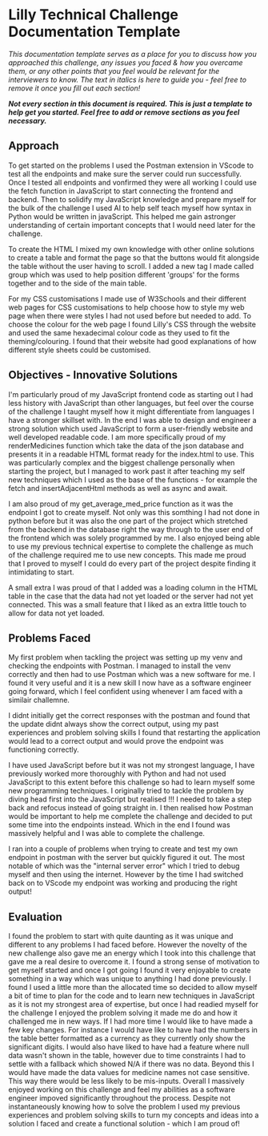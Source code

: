 # Lilly Technical Challenge Documentation Template

*This documentation template serves as a place for you to discuss how you approached this challenge, any issues you faced & how you overcame them, or any other points that you feel would be relevant for the interviewers to know. The text in italics is here to guide you - feel free to remove it once you fill out each section!*

***Not every section in this document is required. This is just a template to help get you started. Feel free to add or remove sections as you feel necessary.***

## Approach
To get started on the problems I used the Postman extension in VScode to test all the endpoints and make sure the server could run successfully. Once I tested all endpoints and vonfirmed they were all working I could use the fetch function in JavaScript to start connecting the frontend and backend.
Then to solidify my JavaScript knowledge and prepare myself for the bulk of the challenge I used AI to help self teach myself how syntax in Python would be written in javaScript. This helped me gain astronger understanding of certain important concepts that I would need later for the challenge.

To create the HTML I mixed my own knowledge with other online solutions to create a table and format the page so that the buttons would fit alongside the table without the user having to scroll. I added a new tag I made called group which was used to help position different 'groups' for the forms together and to the side of the main table.

For my CSS customisations I made use of W3Schools and their different web pages for CSS customisations to help choose how to style my web page when there were styles I had not used before but needed to add. To choose the colour for the web page I found Lilly's CSS through the website and used the same hexadecimal colour code as they used to fit the theming/colouring. I found that their website had good explanations of how different style sheets could be customised.

## Objectives - Innovative Solutions
I'm particularly proud of my JavaScript frontend code as starting out I had less history with JavaScript than other languages, but feel over the course of the challenge I taught myself how it might differentiate from languages I have a stronger skillset with. In the end I was able to design and engineer a strong solution which used JavaScript to form a user-friendly website and well developed readable code.
I am more specifically proud of my renderMedicines function which take the data of the json database and presents it in a readable HTML format ready for the index.html to use. This was particularly complex and the biggest challenge personally when starting the project, but I managed to work past it after teaching my self new techniques which I used as the base of the functions - for example the fetch and insertAdjacentHtml methods as well as async and await.

I am also proud of my get_average_med_price function as it was the endpoint I got to create myself. Not only was this somthing I had not done in python before but it was also the one part of the project which stretched from the backend in the database right the way through to the user end of the frontend which was solely programmed by me. I also enjoyed being able to use my previous technical expertise to complete the challenge as much of the challenge required me to use new concepts. This made me proud that I proved to myself I could do every part of the project despite finding it intimidating to start.

A small extra I was proud of that I added was a loading column in the HTML table in the case that the data had not yet loaded or the server had not yet connected. This was a small feature that I liked as an extra little touch to allow for data not yet loaded.

## Problems Faced
My first problem when tackling the project was setting up my venv and checking the endpoints with Postman. I managed to install the venv correctly and then had to use Postman which was a new software for me. I found it very useful and it is a new skill I now have as a software engineer going forward, which I feel confident using whenever I am faced with a similair challemne.

I didnt initially get the correct responses with the postman and found that the update didnt always show the correct output, using my past experiences and problem solving skills I found that restarting the application would lead to a correct output and would prove the endpoint was functioning correctly. 

I have used JavaScript before but it was not my strongest language, I have previously worked more thoroughly with Python and had not used JavaScript to this extent before this challenge so had to learn myself some new programming techniques. I originally tried to tackle the problem by diving head first into the JavaScript but realised   !!! I needed to take a step back and refocus instead of going straight in. I then realised how Postman would be important to help me complete the challenge and decided to put some time into the endpoints instead. Which in the end I found was massively helpful and I was able to complete the challenge.

I ran into a couple of problems when trying to create and test my own endpoint in postman with the server but quickly figured it out. The most notable of which was the "internal server error" which I tried to debug myself and then using the internet. However by the time I had switched back on to VScode my endpoint was working and producing the right output!

## Evaluation
I found the problem to start with quite daunting as it was unique and different to any problems I had faced before. However the novelty of the new challenge also gave me an energy which I took into this challenge that gave me a real desire to overcome it. I found a strong sense of motivation to get myself started and once I got going I found it very enjoyable to create something in a way which was unique to anything I had done previously. 
I found I used a little more than the allocated time so decided to allow myself a bit of time to plan for the code and to learn new techniques in JavaScript as it is not my strongest area of expertise, but once I had readied myself for the challenge I enjoyed the problem solving it made me do and how it challenged me in new ways.
If I had more time I would like to have made a few key changes. For instance I would have like to have had the numbers in the table better formatted as a currency as they currently only show the significant digits. I would also have liked to have had a feature where null data wasn't shown in the table, however due to time constraints I had to settle with a fallback which showed N/A if there was no data. Beyond this I would have made the data values for medicine names not case sensitive. This way there would be less likely to be mis-inputs.
Overall I massively enjoyed working on this challenge and feel my abilities as a software engineer impoved significantly throughout the process. Despite not instantaneously knowing how to solve the problem I used my previous experiences and problem solving skills to turn my concepts and ideas into a solution I faced and create a functional solution - which I am proud of!
